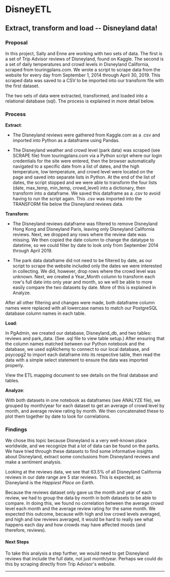 # DisneyETL
## Extract, transform and load -- Disneyland data!

### Proposal
In this project, Sally and Enne are working with two sets of data. The first is a set of Trip Advisor reviews of Disneyland, found on Kaggle. The second is a set of daily temperatures and crowd levels in Disneyland California, scraped from touringplans.com. We wrote a script to scrape data from the website for every day from September 1, 2014 through April 30, 2019. This scraped data was saved to a CSV to be imported into our transform file with the first dataset.

The two sets of data were extracted, transformed, and loaded into a relational database (sql). The process is explained in more detail below.

### Process
**Extract**:
 - The Disneyland reviews were gathered from Kaggle.com as a .csv and imported into Python as a dataframe using Pandas.
 
 - The Disneyland weather and crowd level (park data) was scraped (see SCRAPE file) from touringplans.com via a Python script where our login credentials for the site were entered, then the browser automatically navigated to a specific date from a list of dates, and the high temperature, low temperature, and crowd level were located on the page and saved into separate lists in Python. At the end of the list of dates, the script stopped and we were able to transform the four lists (date, max_temp, min_temp, crowd_level) into a dictionary, then transform into a dataframe. We saved this dataframe as a .csv to avoid having to run the script again. This .csv was imported into the TRANSFORM file below the Disneyland reviews data.

**Transform**: 
 - The Disneyland reviews dataframe was filtered to remove Disneyland Hong Kong and Disneyland Paris, leaving only Disneyland California reviews. Next, we dropped any rows where the review date was missing. We then copied the date column to change the datatype to datetime, so we could filter by date to look only from September 2014 through April 2019.
 
 - The park data dataframe did not need to be filtered by date, as our script to scrape the website included only the dates we were interested in collecting. We did, however, drop rows where the crowd level was unknown. Next, we created a Year_Month column to transform each row's full date into only year and month, so we will be able to more easily compare the two datasets by date. More of this is explained in Analyze.

 After all other filtering and changes were made, both dataframe column names were replaced with all lowercase names to match our PostgreSQL database column names in each table.

**Load**:

In PgAdmin, we created our database, Disneyland_db, and two tables: reviews and park_data. (See .sql file to view table setup.) After ensuring that the column names matched between our Python notebook and the database, we used sqlAlchemy to connect to our local database, and psycopg2 to import each dataframe into its respective table, then read the data with a simple select statement to ensure the data was imported properly.

View the ETL mapping document to see details on the final database and tables.

**Analyze**:

With both datasets in one notebook as dataframes (see ANALYZE file), we grouped by month/year for each dataset to get an average of crowd level by month, and average review rating by month. We then concatenated these to plot them together by date to look for correlations.


### Findings
We chose this topic because Disneyland is a very well-known place worldwide, and we recognize that a lot of data can be found on the parks. We have tried through these datasets to find some informative insights about Disneyland, extract some conclusions from Disneyland reviews and make a sentiment analysis.

Looking at the reviews data, we see that 63.5% of all Disneyland California reviews in our date range are 5 star reviews. This is expected, as Disneyland is the *Happiest Place on Earth*. 

Because the reviews dataset only gave us the month and year of each review, we had to group the data by month in both datasets to be able to compare. In doing this, we found no correlation between the average crowd level each month and the average review rating for the same month. We expected this outcome, because with high and low crowd levels averaged, and high and low reviews averaged, it would be hard to really see what happens each day and how crowds may have affected moods (and therefore, reviews). 

#### Next Steps
To take this analysis a step further, we would need to get Disneyland reviews that include the full date, not just month/year. Perhaps we could do this by scraping directly from Trip Advisor's website.

----